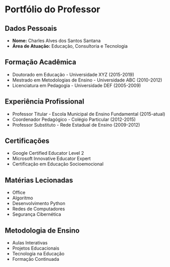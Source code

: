 # Portfólio do Professor

## Dados Pessoais
- **Nome:** Charles Alves dos Santos Santana
- **Área de Atuação:** Educação, Consultoria e Tecnologia

## Formação Acadêmica
- Doutorado em Educação - Universidade XYZ (2015-2019)
- Mestrado em Metodologias de Ensino - Universidade ABC (2010-2012)
- Licenciatura em Pedagogia - Universidade DEF (2005-2009)

## Experiência Profissional
- Professor Titular - Escola Municipal de Ensino Fundamental (2015-atual)
- Coordenador Pedagógico - Colégio Particular (2012-2015)
- Professor Substituto - Rede Estadual de Ensino (2009-2012)

## Certificações
- Google Certified Educator Level 2
- Microsoft Innovative Educator Expert
- Certificação em Educação Socioemocional

## Matérias Lecionadas
- Office
- Algoritmo
- Desenvolvimento Python
- Redes de Computadores
- Segurança Cibernética

## Metodologia de Ensino
- Aulas Interativas
- Projetos Educacionais
- Tecnologia na Educação
- Formação Continuada